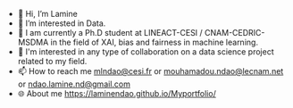 - 👋 Hi, I’m Lamine
- 👀 I’m interested in Data.
- 🌱 I am currently a Ph.D student at LINEACT-CESI / CNAM-CEDRIC-MSDMA in the field of XAI, bias and fairness in machine learning.
- 💞️ I'm interested in any type of collaboration on a data science project related to my field.
- 📫 How to reach me mlndao@cesi.fr or mouhamadou.ndao@lecnam.net or ndao.lamine.nd@gmail.com
- 🌐 About me https://laminendao.github.io/Myportfolio/

<!---
laminendao/laminendao is a ✨ special ✨ repository because its `README.md` (this file) appears on your GitHub profile.
You can click the Preview link to take a look at your changes.
--->
